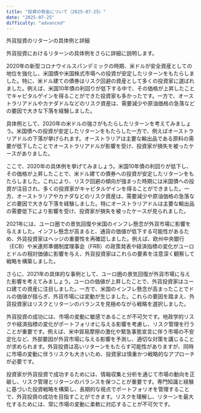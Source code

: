 ```yaml
---
title: "投資の税金について（2025-07-25）"
date: "2025-07-25"
difficulty: "advanced"
---
```


外貨投資のリターンの具体例と詳細

外貨投資におけるリターンの具体例をさらに詳細に説明します。

2020年の新型コロナウイルスパンデミックの時期、米ドルが安全資産としての地位を強化し、米国債や米国株式市場への投資が安定したリターンをもたらしました。特に、米ドル建ての債券はリスク回避の資産として多くの投資家に選ばれました。例えば、米国10年債の利回りが低下する中で、その価格が上昇したことでキャピタルゲインを得ることができた投資家も多かったです。一方で、オーストラリアドルやカナダドルなどのリスク資産は、需要減少や原油価格の急落などの要因で大きな下落を経験しました。

具体例として、2020年の米ドルの強さがもたらしたリターンを考えてみましょう。米国債への投資が安定したリターンをもたらした一方で、例えばオーストラリアドルの下落が挙げられます。オーストラリアは主要な輸出品である原料の需要が低下したことでオーストラリアドルが影響を受け、投資家が損失を被ったケースがありました。

ここで、2020年の具体例を挙げてみましょう。米国10年債の利回りが低下し、その価格が上昇したことで、米ドル建ての債券への投資が安定したリターンをもたらしました。これにより、リスク回避の傾向が強まった時期には米国債への投資が注目され、多くの投資家がキャピタルゲインを得ることができました。一方、オーストラリアやカナダなどのリスク資産は、需要減少や原油価格の急落などの要因で大きな下落を経験しました。特にオーストラリアドルは主要な輸出品の需要低下により影響を受け、投資家が損失を被ったケースが見られました。

2021年には、ユーロ圏での景気回復や米国のインフレ懸念が外貨市場に影響を与えました。インフレ懸念が高まると、通貨の価値が低下する可能性があるため、外貨投資家はヘッジの重要性を再確認しました。例えば、欧州中央銀行（ECB）や米連邦準備制度理事会（FRB）の政策発表や経済指標の変化がユーロとドルの相対価値に影響を与え、外貨投資家はこれらの要素を注意深く観察して戦略を構築しました。

さらに、2021年の具体的な事例として、ユーロ圏の景気回復が外貨市場に与えた影響を考えてみましょう。ユーロの価値が上昇したことで、外貨投資家はユーロ建ての資産に注目しました。一方で、米国のインフレ懸念が高まったことでドルの価値が揺らぎ、外貨市場には変動が生じました。これらの要因を踏まえ、外貨投資家はリスクとリターンのバランスを見極めながら戦略を選択しました。

外貨投資の成功には、市場の変動に敏感であることが不可欠です。地政学的リスクや経済指標の変化がポートフォリオに与える影響を考慮し、リスク管理を行うことが重要です。例えば、米中貿易摩擦の激化や緊急事態宣言に伴う市場の不安定化など、外部要因が外貨市場に与える影響を予測し、適切な対策を講じることが求められます。外貨投資は高いリターンをもたらす可能性がありますが、同時に市場の変動に伴うリスクも大きいため、投資家は慎重かつ戦略的なアプローチが必要です。

投資家が外貨投資で成功するためには、情報収集と分析を通じて市場の動向を正碳し、リスク管理とリターンのバランスを保つことが重要です。専門知識と経験に基づいた投資戦略を構築し、長期的な視点でポートフォリオを管理することで、外貨投資の成功を目指すことができます。リスクを理解し、リターンを最大化するためには、常に市場の変動に柔軟に対応することが不可欠です。
